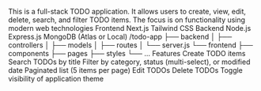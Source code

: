 This is a full-stack TODO application. It allows users to create, view, edit, delete, search, and filter TODO items. The focus is on functionality using modern web technologies
Frontend
    Next.js
    Tailwind CSS
Backend
    Node.js
    Express.js
    MongoDB (Atlas or Local)
/todo-app
├── backend
│   ├── controllers
│   ├── models
│   ├── routes
│   └── server.js
└── frontend
    ├── components
    ├── pages
    ├── styles
    └── ...
Features
    Create TODO items
    Search TODOs by title 
    Filter by category, status (multi-select), or modified date
    Paginated list (5 items per page)
    Edit TODOs 
    Delete TODOs
    Toggle visibility of application theme
    
